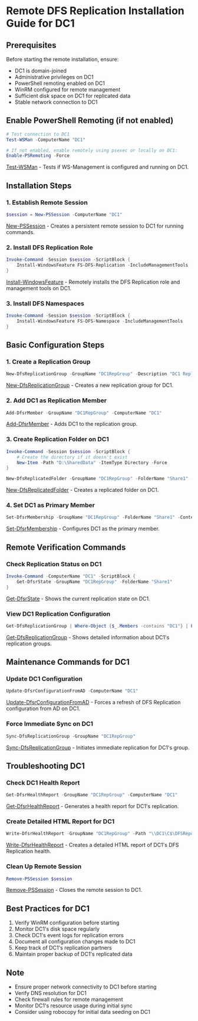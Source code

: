 # Remote DFS Replication Installation Guide for DC1

## Prerequisites
Before starting the remote installation, ensure:
- DC1 is domain-joined
- Administrative privileges on DC1
- PowerShell remoting enabled on DC1
- WinRM configured for remote management
- Sufficient disk space on DC1 for replicated data
- Stable network connection to DC1

## Enable PowerShell Remoting (if not enabled)
```powershell
# Test connection to DC1
Test-WSMan -ComputerName "DC1"

# If not enabled, enable remotely using psexec or locally on DC1:
Enable-PSRemoting -Force
```
[Test-WSMan](https://learn.microsoft.com/en-us/powershell/module/microsoft.wsman.management/test-wsman) - Tests if WS-Management is configured and running on DC1.

## Installation Steps

### 1. Establish Remote Session
```powershell
$session = New-PSSession -ComputerName "DC1"
```
[New-PSSession](https://learn.microsoft.com/en-us/powershell/module/microsoft.powershell.core/new-pssession) - Creates a persistent remote session to DC1 for running commands.

### 2. Install DFS Replication Role
```powershell
Invoke-Command -Session $session -ScriptBlock {
    Install-WindowsFeature FS-DFS-Replication -IncludeManagementTools
}
```
[Install-WindowsFeature](https://learn.microsoft.com/en-us/powershell/module/servermanager/install-windowsfeature) - Remotely installs the DFS Replication role and management tools on DC1.

### 3. Install DFS Namespaces
```powershell
Invoke-Command -Session $session -ScriptBlock {
    Install-WindowsFeature FS-DFS-Namespace -IncludeManagementTools
}
```

## Basic Configuration Steps

### 1. Create a Replication Group
```powershell
New-DfsReplicationGroup -GroupName "DC1RepGroup" -Description "DC1 Replication Group" -DomainName "domain.local"
```
[New-DfsReplicationGroup](https://learn.microsoft.com/en-us/powershell/module/dfsr/new-dfsreplicationgroup) - Creates a new replication group for DC1.

### 2. Add DC1 as Replication Member
```powershell
Add-DfsrMember -GroupName "DC1RepGroup" -ComputerName "DC1"
```
[Add-DfsrMember](https://learn.microsoft.com/en-us/powershell/module/dfsr/add-dfsrmember) - Adds DC1 to the replication group.

### 3. Create Replication Folder on DC1
```powershell
Invoke-Command -Session $session -ScriptBlock {
    # Create the directory if it doesn't exist
    New-Item -Path "D:\SharedData" -ItemType Directory -Force
}

New-DfsReplicatedFolder -GroupName "DC1RepGroup" -FolderName "Share1" -ContentPath "D:\SharedData"
```
[New-DfsReplicatedFolder](https://learn.microsoft.com/en-us/powershell/module/dfsr/new-dfsreplicatedfolder) - Creates a replicated folder on DC1.

### 4. Set DC1 as Primary Member
```powershell
Set-DfsrMembership -GroupName "DC1RepGroup" -FolderName "Share1" -ContentPath "D:\SharedData" -ComputerName "DC1" -PrimaryMember $true
```
[Set-DfsrMembership](https://learn.microsoft.com/en-us/powershell/module/dfsr/set-dfsrmembership) - Configures DC1 as the primary member.

## Remote Verification Commands

### Check Replication Status on DC1
```powershell
Invoke-Command -ComputerName "DC1" -ScriptBlock {
    Get-DfsrState -GroupName "DC1RepGroup" -FolderName "Share1"
}
```
[Get-DfsrState](https://learn.microsoft.com/en-us/powershell/module/dfsr/get-dfsrstate) - Shows the current replication state on DC1.

### View DC1 Replication Configuration
```powershell
Get-DfsReplicationGroup | Where-Object {$_.Members -contains "DC1"} | Format-List *
```
[Get-DfsReplicationGroup](https://learn.microsoft.com/en-us/powershell/module/dfsr/get-dfsreplicationgroup) - Shows detailed information about DC1's replication groups.

## Maintenance Commands for DC1

### Update DC1 Configuration
```powershell
Update-DfsrConfigurationFromAD -ComputerName "DC1"
```
[Update-DfsrConfigurationFromAD](https://learn.microsoft.com/en-us/powershell/module/dfsr/update-dfsrconfigurationfromad) - Forces a refresh of DFS Replication configuration from AD on DC1.

### Force Immediate Sync on DC1
```powershell
Sync-DfsReplicationGroup -GroupName "DC1RepGroup"
```
[Sync-DfsReplicationGroup](https://learn.microsoft.com/en-us/powershell/module/dfsr/sync-dfsreplicationgroup) - Initiates immediate replication for DC1's group.

## Troubleshooting DC1

### Check DC1 Health Report
```powershell
Get-DfsrHealthReport -GroupName "DC1RepGroup" -ComputerName "DC1"
```
[Get-DfsrHealthReport](https://learn.microsoft.com/en-us/powershell/module/dfsr/get-dfsrhealthreport) - Generates a health report for DC1's replication.

### Create Detailed HTML Report for DC1
```powershell
Write-DfsrHealthReport -GroupName "DC1RepGroup" -Path "\\DC1\C$\DFSReport.html"
```
[Write-DfsrHealthReport](https://learn.microsoft.com/en-us/powershell/module/dfsr/write-dfsrhealthreport) - Creates a detailed HTML report of DC1's DFS Replication health.

### Clean Up Remote Session
```powershell
Remove-PSSession $session
```
[Remove-PSSession](https://learn.microsoft.com/en-us/powershell/module/microsoft.powershell.core/remove-pssession) - Closes the remote session to DC1.

## Best Practices for DC1
1. Verify WinRM configuration before starting
2. Monitor DC1's disk space regularly
3. Check DC1's event logs for replication errors
4. Document all configuration changes made to DC1
5. Keep track of DC1's replication partners
6. Maintain proper backup of DC1's replicated data

## Note
- Ensure proper network connectivity to DC1 before starting
- Verify DNS resolution for DC1
- Check firewall rules for remote management
- Monitor DC1's resource usage during initial sync
- Consider using robocopy for initial data seeding on DC1